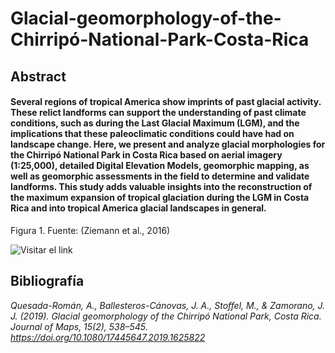 #  **Glacial-geomorphology-of-the-Chirripó-National-Park-Costa-Rica**

## **Abstract**


#### **Several regions of tropical America show imprints of past glacial activity. These relict landforms can support the understanding of past climate conditions, such as during the Last Glacial Maximum (LGM), and the implications that these paleoclimatic conditions could have had on landscape change. Here, we present and analyze glacial morphologies for the Chirripó National Park in Costa Rica based on aerial imagery (1:25,000), detailed Digital Elevation Models, geomorphic mapping, as well as geomorphic assessments in the field to determine and validate landforms. This study adds valuable insights into the reconstruction of the maximum expansion of tropical glaciation during the LGM in Costa Rica and into tropical America glacial landscapes in general.**


 Figura 1.  Fuente: (Ziemann et al., 2016)
 
 ![Visitar el link](https://www.researchgate.net/profile/Matthew-Lachniet/publication/223722871/figure/fig3/AS:304741851648000@1449667527038/Paleoglacier-reconstructions-in-Chirripo-Park-Cordillera-de-Talamanca-Costa-Rica.png)
 
 ## **Bibliografía** 
 
_Quesada-Román, A., Ballesteros-Cánovas, J. A., Stoffel, M., & Zamorano, J. J. (2019). Glacial geomorphology of the Chirripó National Park, Costa Rica. Journal of Maps, 15(2), 538–545. https://doi.org/10.1080/17445647.2019.1625822_
 
